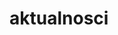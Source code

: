 # aktualnosci
<!DOCTYPE html>
<html>
    <head>
        <meta charset="utf-8">
        <title>testowa.pl</title>
        <style>
      
        body{
         color: white; 
    background: #396f38;
    margin: 0;
   
   
        }
       .menu-1{
           background: white;
           top: 0px;
           width: 100%;
           height: 70px;
           position: absolute;
           font-family: fantasy;
           float: left;
          left: 0px;
       }
       #aut{
        
         color: blue;  
       }
      #klik{
         color: grey; 
      }
      #lokko{
          position: absolute;
          top: 40px;
          left: 127px;
          font-family: fantasy;
          
      }
      nav{
          text-decoration: none;
      }
      a{
        text-decoration: none;
        color: black;
       
      }
      a:hover{
          background-color: red;
          color: white;
      }
      a:active{
          background-color: red;
            color: white;
      }
      .lok{
         position: absolute; 
         left: 20px;
      }
      .klok{
           position: absolute;
           left: 120px;
      }
      .loki{
           position: relative;
           left: 173px;
      }
      #lokiter{
          background-color: #4e9447;
          position: absolute;
          top:300px;
          right: 47px;
         width:40%;
         font-size: 20px;
      }
      #akt{
          border-bottom:1px solid white;
          
      }
      .img{
          float: left;
          top: 300px;
          left: 60px;
          width: 40%;
          height: 50%;
          position: fixed;
      }
        </style>
    </head>
    <body>
    <div class="menu-1">
    
        <p><span id="aut">Autor:</span><span id="klik"><em><strong> JAKUB<BR>WITKOWSKI</strong></em></span></p>
         </div>
         <div id="lokko">
        <nav>
            <a class="lok" href="#">Aktualnosci</a>
            <a class="klok" href="#">Blog</a>
            <a class="loki" href="#">Galeria zdjęć</a>
        </nav>
        <img class="img" src="https://upload.wikimedia.org/wikipedia/commons/f/f0/Ustka_z_lotu_ptaka_IMG_6828.jpg">
        </div>
        <div id="lokiter">
         <h3 id="akt">Aktualności</h3>
         <p>Obecnie jestem na wakacjach w Ustce. Ustka to miejscowość w województwie Pomorskim w powiecie Słupskim w gminie Ustka. Położona jest ona nad ujściem rzeki Słupii do morza Bałtyckiego</p>
        </div>
       
   
 
    </body>
</html>
